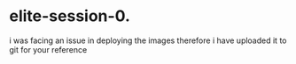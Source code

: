 # elite-session-0.

i was facing an issue in deploying the images therefore i have uploaded it to git for your reference
